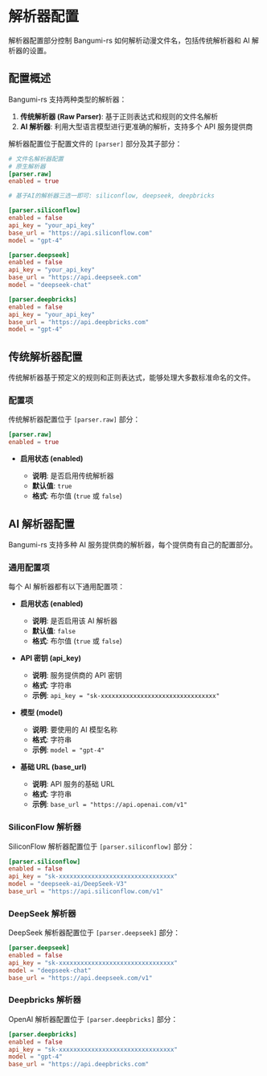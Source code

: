 # 解析器配置

解析器配置部分控制 Bangumi-rs 如何解析动漫文件名，包括传统解析器和 AI 解析器的设置。

## 配置概述

Bangumi-rs 支持两种类型的解析器：

1. **传统解析器 (Raw Parser)**: 基于正则表达式和规则的文件名解析
2. **AI 解析器**: 利用大型语言模型进行更准确的解析，支持多个 API 服务提供商

解析器配置位于配置文件的 `[parser]` 部分及其子部分：

```toml
# 文件名解析器配置
# 原生解析器
[parser.raw]
enabled = true

# 基于AI的解析器三选一即可: siliconflow, deepseek, deepbricks

[parser.siliconflow]
enabled = false
api_key = "your_api_key"
base_url = "https://api.siliconflow.com"
model = "gpt-4"

[parser.deepseek]
enabled = false
api_key = "your_api_key"
base_url = "https://api.deepseek.com"
model = "deepseek-chat"

[parser.deepbricks]
enabled = false
api_key = "your_api_key"
base_url = "https://api.deepbricks.com"
model = "gpt-4"
```

## 传统解析器配置

传统解析器基于预定义的规则和正则表达式，能够处理大多数标准命名的文件。

### 配置项

传统解析器配置位于 `[parser.raw]` 部分：

```toml
[parser.raw]
enabled = true
```

- **启用状态 (enabled)**

  - **说明**: 是否启用传统解析器
  - **默认值**: `true`
  - **格式**: 布尔值 (`true` 或 `false`)

## AI 解析器配置

Bangumi-rs 支持多种 AI 服务提供商的解析器，每个提供商有自己的配置部分。

### 通用配置项

每个 AI 解析器都有以下通用配置项：

- **启用状态 (enabled)**

  - **说明**: 是否启用该 AI 解析器
  - **默认值**: `false`
  - **格式**: 布尔值 (`true` 或 `false`)

- **API 密钥 (api_key)**

  - **说明**: 服务提供商的 API 密钥
  - **格式**: 字符串
  - **示例**: `api_key = "sk-xxxxxxxxxxxxxxxxxxxxxxxxxxxxxxxx"`

- **模型 (model)**

  - **说明**: 要使用的 AI 模型名称
  - **格式**: 字符串
  - **示例**: `model = "gpt-4"`

- **基础 URL (base_url)**

  - **说明**: API 服务的基础 URL
  - **格式**: 字符串
  - **示例**: `base_url = "https://api.openai.com/v1"`

### SiliconFlow 解析器

SiliconFlow 解析器配置位于 `[parser.siliconflow]` 部分：

```toml
[parser.siliconflow]
enabled = false
api_key = "sk-xxxxxxxxxxxxxxxxxxxxxxxxxxxxxxxx"
model = "deepseek-ai/DeepSeek-V3"
base_url = "https://api.siliconflow.com/v1"
```

### DeepSeek 解析器

DeepSeek 解析器配置位于 `[parser.deepseek]` 部分：

```toml
[parser.deepseek]
enabled = false
api_key = "sk-xxxxxxxxxxxxxxxxxxxxxxxxxxxxxxxx"
model = "deepseek-chat"
base_url = "https://api.deepseek.com/v1"
```

### Deepbricks 解析器

OpenAI 解析器配置位于 `[parser.deepbricks]` 部分：

```toml
[parser.deepbricks]
enabled = false
api_key = "sk-xxxxxxxxxxxxxxxxxxxxxxxxxxxxxxxx"
model = "gpt-4"
base_url = "https://api.deepbricks.com"
```
